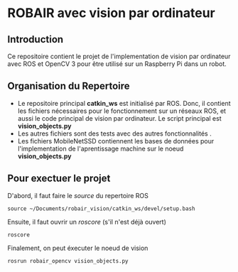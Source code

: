 # ROBAIR avec vision par ordinateur

## Introduction
Ce repositoire contient le projet de l'implementation de vision par ordinateur avec ROS et OpenCV 3 pour être utilisé sur un Raspberry Pi dans un robot.

## Organisation du Repertoire
* Le repositoire principal **catkin_ws** est initialisé par ROS. Donc, il contient les fichiers nécessaires pour le fonctionnement sur un réseaux ROS, et aussi le code principal de vision par ordinateur. Le script principal est **vision_objects.py**
* Les autres fichiers sont des tests avec des autres fonctionnalités .
* Les fichiers MobileNetSSD contiennent les bases de données pour l'implementation de l'aprentissage machine sur le noeud **vision_objects.py**

## Pour exectuer le projet
D'abord, il faut faire le *source* du repertoire ROS
```
source ~/Documents/robair_vision/catkin_ws/devel/setup.bash
```
Ensuite, il faut ouvrir un *roscore* (s'il n'est déjà ouvert)
```
roscore
```
Finalement, on peut éxecuter le noeud de vision
```
rosrun robair_opencv vision_objects.py
```
